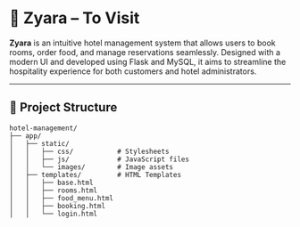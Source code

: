 # 🌿 Zyara – To Visit

**Zyara** is an intuitive hotel management system that allows users to book rooms, order food, and manage reservations seamlessly. Designed with a modern UI and developed using Flask and MySQL, it aims to streamline the hospitality experience for both customers and hotel administrators.

---

## 📁 Project Structure

```text
hotel-management/
├── app/
│   ├── static/
│   │   ├── css/           # Stylesheets
│   │   ├── js/            # JavaScript files
│   │   └── images/        # Image assets
│   ├── templates/         # HTML Templates
│   │   ├── base.html
│   │   ├── rooms.html
│   │   ├── food_menu.html
│   │   ├── booking.html
│   │   └── login.html
